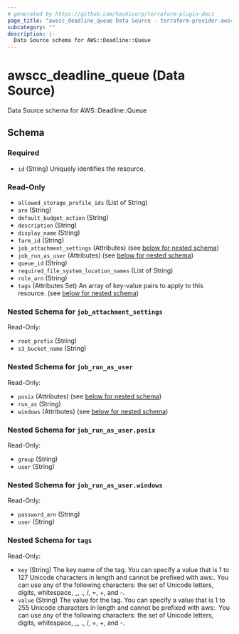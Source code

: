 ```yaml
---
# generated by https://github.com/hashicorp/terraform-plugin-docs
page_title: "awscc_deadline_queue Data Source - terraform-provider-awscc"
subcategory: ""
description: |-
  Data Source schema for AWS::Deadline::Queue
---
```


# awscc_deadline_queue (Data Source)

Data Source schema for AWS::Deadline::Queue



<!-- schema generated by tfplugindocs -->
## Schema

### Required

- `id` (String) Uniquely identifies the resource.

### Read-Only

- `allowed_storage_profile_ids` (List of String)
- `arn` (String)
- `default_budget_action` (String)
- `description` (String)
- `display_name` (String)
- `farm_id` (String)
- `job_attachment_settings` (Attributes) (see [below for nested schema](#nestedatt--job_attachment_settings))
- `job_run_as_user` (Attributes) (see [below for nested schema](#nestedatt--job_run_as_user))
- `queue_id` (String)
- `required_file_system_location_names` (List of String)
- `role_arn` (String)
- `tags` (Attributes Set) An array of key-value pairs to apply to this resource. (see [below for nested schema](#nestedatt--tags))

<a id="nestedatt--job_attachment_settings"></a>
### Nested Schema for `job_attachment_settings`

Read-Only:

- `root_prefix` (String)
- `s3_bucket_name` (String)


<a id="nestedatt--job_run_as_user"></a>
### Nested Schema for `job_run_as_user`

Read-Only:

- `posix` (Attributes) (see [below for nested schema](#nestedatt--job_run_as_user--posix))
- `run_as` (String)
- `windows` (Attributes) (see [below for nested schema](#nestedatt--job_run_as_user--windows))

<a id="nestedatt--job_run_as_user--posix"></a>
### Nested Schema for `job_run_as_user.posix`

Read-Only:

- `group` (String)
- `user` (String)


<a id="nestedatt--job_run_as_user--windows"></a>
### Nested Schema for `job_run_as_user.windows`

Read-Only:

- `password_arn` (String)
- `user` (String)



<a id="nestedatt--tags"></a>
### Nested Schema for `tags`

Read-Only:

- `key` (String) The key name of the tag. You can specify a value that is 1 to 127 Unicode characters in length and cannot be prefixed with aws:. You can use any of the following characters: the set of Unicode letters, digits, whitespace, _, ., /, =, +, and -.
- `value` (String) The value for the tag. You can specify a value that is 1 to 255 Unicode characters in length and cannot be prefixed with aws:. You can use any of the following characters: the set of Unicode letters, digits, whitespace, _, ., /, =, +, and -.
